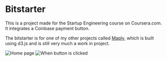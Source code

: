 Bitstarter
==========
This is a project made for the Startup Engineering course on Coursera.com. It integrates a Coinbase payment button.

The bitstarter is for one of my other projects called [Maply](http://www.maply.me), which is built using d3.js and is still very much a work in project.


![Home page](http://i.imgur.com/ugywpFX.png)
![When button is clicked](http://i.imgur.com/j42xgW3.png)
